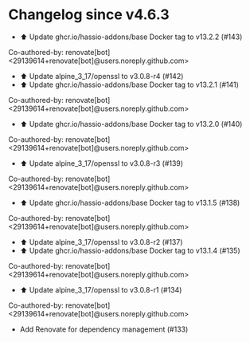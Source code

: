 # Changelog since v4.6.3
- ⬆️ Update ghcr.io/hassio-addons/base Docker tag to v13.2.2 (#143)

Co-authored-by: renovate[bot] <29139614+renovate[bot]@users.noreply.github.com> 
- ⬆️ Update alpine_3_17/openssl to v3.0.8-r4 (#142) 
- ⬆️ Update ghcr.io/hassio-addons/base Docker tag to v13.2.1 (#141)

Co-authored-by: renovate[bot] <29139614+renovate[bot]@users.noreply.github.com> 
- ⬆️ Update ghcr.io/hassio-addons/base Docker tag to v13.2.0 (#140)

Co-authored-by: renovate[bot] <29139614+renovate[bot]@users.noreply.github.com> 
- ⬆️ Update alpine_3_17/openssl to v3.0.8-r3 (#139)

Co-authored-by: renovate[bot] <29139614+renovate[bot]@users.noreply.github.com> 
- ⬆️ Update ghcr.io/hassio-addons/base Docker tag to v13.1.5 (#138)

Co-authored-by: renovate[bot] <29139614+renovate[bot]@users.noreply.github.com> 
- ⬆️ Update alpine_3_17/openssl to v3.0.8-r2 (#137) 
- ⬆️ Update ghcr.io/hassio-addons/base Docker tag to v13.1.4 (#135)

Co-authored-by: renovate[bot] <29139614+renovate[bot]@users.noreply.github.com> 
- ⬆️ Update alpine_3_17/openssl to v3.0.8-r1 (#134)

Co-authored-by: renovate[bot] <29139614+renovate[bot]@users.noreply.github.com> 
- Add Renovate for dependency management (#133) 
